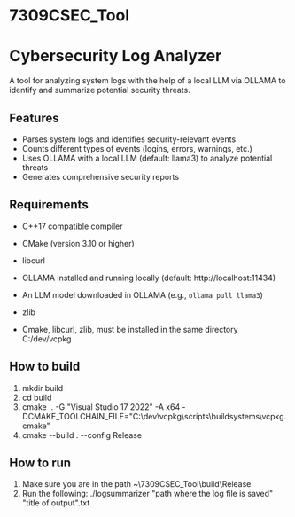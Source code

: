 # 7309CSEC_Tool
# Cybersecurity Log Analyzer

A tool for analyzing system logs with the help of a local LLM via OLLAMA to identify and summarize potential security threats.

## Features

- Parses system logs and identifies security-relevant events
- Counts different types of events (logins, errors, warnings, etc.)
- Uses OLLAMA with a local LLM (default: llama3) to analyze potential threats
- Generates comprehensive security reports

## Requirements

- C++17 compatible compiler
- CMake (version 3.10 or higher)
- libcurl
- OLLAMA installed and running locally (default: http://localhost:11434)
- An LLM model downloaded in OLLAMA (e.g., `ollama pull llama3`)
- zlib

- Cmake, libcurl, zlib, must be installed in the same directory C:/dev/vcpkg

## How to build
1. mkdir build
2. cd build
3. cmake .. -G "Visual Studio 17 2022" -A x64 -DCMAKE_TOOLCHAIN_FILE="C:\dev\vcpkg\scripts\buildsystems\vcpkg.cmake"
4. cmake --build . --config Release

## How to run
1. Make sure you are in the path ~\7309CSEC_Tool\build\Release
2. Run the following: ./logsummarizer "path where the log file is saved" "title of output".txt